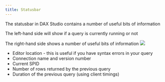 ```yaml
---
title: Statusbar
---
```

The statusbar in DAX Studio contains a number of useful bits of information

The left-hand side will show if a query is currently running or not

The right-hand side shows a number of useful bits of information
![](Statusbar_Statusbar.png)
* Editor location - this is useful if you have syntax errors in your query
* Connection name and version number
* Current SPID 
* Number of rows returned by the previous query
* Duration of the previous query (using client timings)